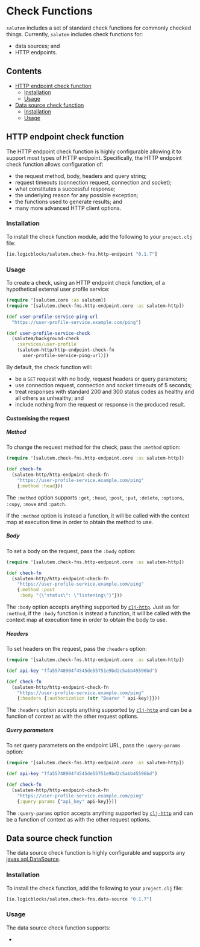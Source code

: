 # Check Functions

`salutem` includes a set of standard check functions for commonly checked 
things. Currently, `salutem` includes check functions for:

* data sources; and
* HTTP endpoints.

## Contents

- [HTTP endpoint check function](#http-endpoint-check-function)
    - [Installation](#http-endpoint-check-function-installation)
    - [Usage](#http-endpoint-check-function-usage)
- [Data source check function](#data-source-check-function)
    - [Installation](#data-source-check-function-installation)
    - [Usage](#data-source-check-function-usage)

## HTTP endpoint check function

The HTTP endpoint check function is highly configurable allowing it to support
most types of HTTP endpoint. Specifically, the HTTP endpoint check function 
allows configuration of:

* the request method, body, headers and query string;
* request timeouts (connection request, connection and socket);
* what constitutes a successful response;
* the underlying reason for any possible exception;
* the functions used to generate results; and
* many more advanced HTTP client options.

### <span id="http-endpoint-check-function-installation">Installation</span>

To install the check function module, add the following to your `project.clj` 
file:

```clojure
[io.logicblocks/salutem.check-fns.http-endpoint "0.1.7"]
```

### <span id="http-endpoint-check-function-usage">Usage</span>

To create a check, using an HTTP endpoint check function, of a hypothetical 
external user profile service:

```clojure
(require '[salutem.core :as salutem])
(require '[salutem.check-fns.http-endpoint.core :as salutem-http])

(def user-profile-service-ping-url 
  "https://user-profile-service.example.com/ping")

(def user-profile-service-check
  (salutem/background-check
    :services/user-profile
    (salutem-http/http-endpoint-check-fn
      user-profile-service-ping-url)))
```

By default, the check function will:

* be a `GET` request with no body, request headers or query parameters; 
* use connection request, connection and socket timeouts of 5 seconds;
* treat responses with standard 200 and 300 status codes as healthy and all 
  others as unhealthy; and
* include nothing from the request or response in the produced result.

#### Customising the request

##### Method

To change the request method for the check, pass the `:method` option:

```clojure
(require '[salutem.check-fns.http-endpoint.core :as salutem-http])

(def check-fn
  (salutem-http/http-endpoint-check-fn
    "https://user-profile-service.example.com/ping"
    {:method :head}))
```

The `:method` option supports `:get`, `:head`, `:post`, `:put`, `:delete`, 
`:options`, `:copy`, `:move` and `:patch`.

If the `:method` option is instead a function, it will be called with the 
context map at execution time in order to obtain the method to use.

##### Body

To set a body on the request, pass the `:body` option:

```clojure
(require '[salutem.check-fns.http-endpoint.core :as salutem-http])

(def check-fn
  (salutem-http/http-endpoint-check-fn
    "https://user-profile-service.example.com/ping"
    {:method :post
     :body "{\"status\": \"listening\"}"}))
```

The `:body` option accepts anything supported by 
[`clj-http`](https://github.com/dakrone/clj-http). Just as for `:method`, if the
`:body` function is instead a function, it will be called with the
context map at execution time in order to obtain the body to use.

##### Headers

To set headers on the request, pass the `:headers` option:

```clojure
(require '[salutem.check-fns.http-endpoint.core :as salutem-http])

(def api-key "ffa55748904f4545de55751e9bd2c5abb45596bd")

(def check-fn
  (salutem-http/http-endpoint-check-fn
    "https://user-profile-service.example.com/ping"
    {:headers {:authorization (str "Bearer " api-key)}}))
```

The `:headers` option accepts anything supported by
[`clj-http`](https://github.com/dakrone/clj-http) and can be a function of 
context as with the other request options.

##### Query parameters

To set query parameters on the endpoint URL, pass the `:query-params` option:

```clojure
(require '[salutem.check-fns.http-endpoint.core :as salutem-http])

(def api-key "ffa55748904f4545de55751e9bd2c5abb45596bd")

(def check-fn
  (salutem-http/http-endpoint-check-fn
    "https://user-profile-service.example.com/ping"
    {:query-params {"api_key" api-key}}))
```

The `:query-params` option accepts anything supported by
[`clj-http`](https://github.com/dakrone/clj-http) and can be a function of
context as with the other request options.

## Data source check function

The data source check function is highly configurable and supports any 
[javax.sql.DataSource](https://docs.oracle.com/en/java/javase/11/docs/api/java.sql/javax/sql/DataSource.html).

### <span id="data-source-check-function-installation">Installation</span>

To install the check function, add the following to your `project.clj` file:

```clojure
[io.logicblocks/salutem.check-fns.data-source "0.1.7"]
```

### <span id="data-source-check-function-usage">Usage</span>

The data source check function supports:

*
